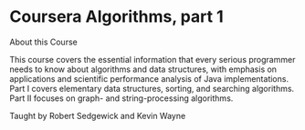 # Coursera Algorithms, part 1

About this Course

This course covers the essential information that every serious programmer
needs to know about algorithms and data structures, with emphasis on
applications and scientific performance analysis of Java implementations.
Part I covers elementary data structures, sorting, and searching algorithms.
Part II focuses on graph- and string-processing algorithms.

Taught by Robert Sedgewick and Kevin Wayne
